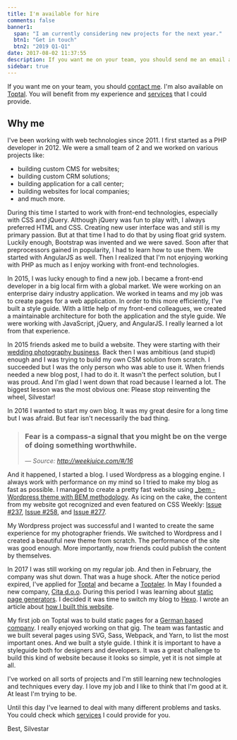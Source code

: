 ```yaml
---
title: I'm available for hire
comments: false
banner1:
  span: "I am currently considering new projects for the next year."
  btn1: "Get in touch"
  btn2: "2019 Q1-Q1"
date: 2017-08-02 11:37:55
description: If you want me on your team, you should send me an email at me@silvestarbistrovic.from.hr. I'm also available on Toptal. You will benefit from my experience and services that I could provide.
sidebar: true
---
```


If you want me on your team, you should [contact me](https://silvestar.typeform.com/to/p8HdMq). I'm also available on [Toptal](https://www.toptal.com/resume/silvestar-bistrovic#trust-nothing-but-brilliant-freelancers). You will benefit from my experience and [services](/services/) that I could provide.

## Why me

I've been working with web technologies since 2011. I first started as a PHP developer in 2012. We were a small team of 2 and we worked on various projects like:
- building custom CMS for websites;
- building custom CRM solutions;
- building application for a call center;
- building websites for local companies;
- and much more.

During this time I started to work with front-end technologies, especially with CSS and jQuery. Although jQuery was fun to play with, I always preferred HTML and CSS. Creating new user interface was and still is my primary passion. But at that time I had to do that by using float grid system. Luckily enough, Bootstrap was invented and we were saved. Soon after that preprocessors gained in popularity, I had to learn how to use them. We started with AngularJS as well. Then I realized that I'm not enjoying working with PHP as much as I enjoy working with front-end technologies.

In 2015, I was lucky enough to find a new job. I became a front-end developer in a big local firm with a global market. We were working on an enterprise dairy industry application. We worked in teams and my job was to create pages for a web application. In order to this more efficiently, I've built a style guide. With a little help of my front-end colleagues, we created a maintainable architecture for both the application and the style guide. We were working with JavaScript, jQuery, and AngularJS. I really learned a lot from that experience.

In 2015 friends asked me to build a website. They were starting with their [wedding photography business](https://irinaandmatej.com). Back then I was ambitious (and stupid) enough and I was trying to build my own CSM solution from scratch. I succeeded but I was the only person who was able to use it. When friends needed a new blog post, I had to do it. It wasn't the perfect solution, but I was proud. And I'm glad I went down that road because I learned a lot. The biggest lesson was the most obvious one: Please stop reinventing the wheel, Silvestar!

In 2016 I wanted to start my own blog. It was my great desire for a long time but I was afraid. But fear isn't necessarily the bad thing.

> ### Fear is a compass-a signal that you might be on the verge of doing something worthwhile.
>
> _— Source: http://weekjuice.com/#/16_

And it happened, I started a blog. I used Wordpress as a blogging engine. I always work with performance on my mind so I tried to make my blog as fast as possible. I managed to create a pretty fast website using [_bem - Wordpress theme with BEM methodology](/articles/bem-wordpress-theme/). As icing on the cake, the content from my website got recognized and even featured on CSS Weekly: [Issue #237](http://css-weekly.com/issue-237/), [Issue #258](http://css-weekly.com/issue-258/), and [Issue #277](http://css-weekly.com/issue-277/).

My Wordpress project was successful and I wanted to create the same experience for my photographer friends. We switched to Wordpress and I created a beautiful new theme from scratch. The performance of the site was good enough. More importantly, now friends could publish the content by themselves.

In 2017 I was still working on my regular job. And then in February, the company was shut down. That was a huge shock. After the notice period expired, I've applied for [Toptal](https://www.toptal.com/#trust-nothing-but-brilliant-freelancers) and became a [Toptaler](https://www.toptal.com/resume/silvestar-bistrovic#trust-nothing-but-brilliant-freelancers). In May I founded a new company, [Cita d.o.o](https://www.cita.hr). During this period I was learning about [static page generators](https://www.staticgen.com/). I decided it was time to switch my blog to [Hexo](https://hexo.io). I wrote an article about [how I built this website](/how/).

My first job on Toptal was to build static pages for a [German based company](https://www.contiamo.com/). I really enjoyed working on that gig. The team was fantastic and we built several pages using SVG, Sass, Webpack, and Yarn, to list the most important ones. And we built a style guide. I think it is important to have a styleguide both for designers and developers. It was a great challenge to build this kind of website because it looks so simple, yet it is not simple at all.

I've worked on all sorts of projects and I'm still learning new technologies and techniques every day. I love my job and I like to think that I'm good at it. At least I'm trying to be.

Until this day I've learned to deal with many different problems and tasks. You could check which [services](/services/) I could provide for you.

Best,
Silvestar

